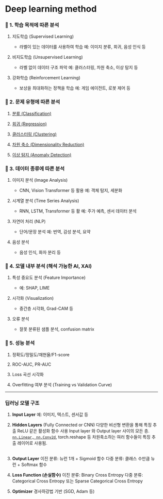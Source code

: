 # Deep learning method

### 🔹 1. 학습 목적에 따른 분석

1. 지도학습 (Supervised Learning)
   - 라벨이 있는 데이터를 사용하여 학습
   예: 이미지 분류, 회귀, 음성 인식 등

2. 비지도학습 (Unsupervised Learning)
   - 라벨 없이 데이터 구조 파악
   예: 클러스터링, 차원 축소, 이상 탐지 등

3. 강화학습 (Reinforcement Learning)
   - 보상을 최대화하는 정책을 학습
   예: 게임 에이전트, 로봇 제어 등

### 🔹 2. 문제 유형에 따른 분석

1. [분류 (Classification)](./Classification.md)

2. [회귀 (Regression)](./Regression.md)

3. [클러스터링 (Clustering)]()

4. [차원 축소 (Dimensionality Reduction)]()

5. [이상 탐지 (Anomaly Detection)]()

### 🔹 3. 데이터 종류에 따른 분석
1. 이미지 분석 (Image Analysis)
   - CNN, Vision Transformer 등 활용
   예: 객체 탐지, 세분화

2. 시계열 분석 (Time Series Analysis)
   - RNN, LSTM, Transformer 등 활
   예: 주가 예측, 센서 데이터 분석

3. 자연어 처리 (NLP)
   - 단어/문장 분석
   예: 번역, 감성 분석, 요약

4. 음성 분석
   - 음성 인식, 화자 분리 등

### 🔹 4. 모델 내부 분석 (해석 가능한 AI, XAI)

1. 특성 중요도 분석 (Feature Importance)
   - 예: SHAP, LIME

2. 시각화 (Visualization)
   - 중간층 시각화, Grad-CAM 등
  
3. 오류 분석
   - 잘못 분류된 샘플 분석, confusion matrix

### 🔹 5. 성능 분석

1. 정확도/정밀도/재현율/F1-score

2. ROC-AUC, PR-AUC

3. Loss 곡선 시각화

4. Overfitting 여부 분석 (Training vs Validation Curve)

---
### 딥러닝 모델 구조

1. **Input Layer**
   예: 이미지, 텍스트, 센서값 등
   <br>

2. **Hidden Layers** (Fully Connected or CNN)
   다양한 비선형 변환을 통해 특징 추출
   ReLU 같은 활성화 함수 사용
   Input layer 와 Output layer 사이의 모든 층.
   [`nn.Linear, nn.Conv2d`](./nnFunction.md), torch.reshape 등 차원축소하는 여러 함수들이 특징 추출 레이어로 사용됨.  
   <br>

3. **Output Layer**
   이진 분류: 뉴런 1개 + Sigmoid 함수
   다중 분류: 클래스 수만큼 뉴런 + Softmax 함수
   <br>

4. **Loss Function (손실함수)**
   이진 분류: Binary Cross Entropy
   다중 분류: Categorical Cross Entropy 또는 Sparse Categorical Cross Entropy
   <br>

5. **Optimizer**
   경사하강법 기반 (SGD, Adam 등)
   <br>